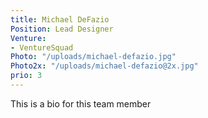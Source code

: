 ```yaml
---
title: Michael DeFazio
Position: Lead Designer
Venture:
- VentureSquad
Photo: "/uploads/michael-defazio.jpg"
Photo2x: "/uploads/michael-defazio@2x.jpg"
prio: 3
---
```


This is a bio for this team member
